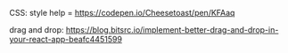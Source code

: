 CSS: style help = https://codepen.io/Cheesetoast/pen/KFAaq

drag and drop: https://blog.bitsrc.io/implement-better-drag-and-drop-in-your-react-app-beafc4451599